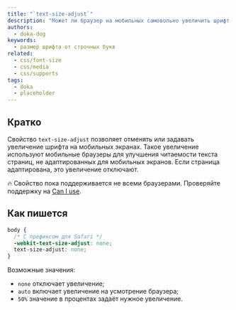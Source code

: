 ```yaml
---
title: "`text-size-adjust`"
description: "Может ли браузер на мобильных самовольно увеличить шрифт страницы?"
authors:
  - doka-dog
keywords:
  - размер шрифта от строчных букв
related:
  - css/font-size
  - css/media
  - css/supports
tags:
  - doka
  - placeholder
---
```


## Кратко

Свойство `text-size-adjust` позволяет отменять или задавать увеличение шрифта на мобильных экранах. Такое увеличение используют мобильные браузеры для улучшения читаемости текста страниц, не адаптированных для мобильных экранов. Если страница адаптирована, это увеличение отключают.

<aside>

  🔥 Свойство пока поддерживается не всеми браузерами. Проверяйте поддержку на [Can I use](https://caniuse.com/text-size-adjust).

</aside>

## Как пишется

```css
body {
  /* С префиксом для Safari */
  -webkit-text-size-adjust: none;
  text-size-adjust: none;
}
```

Возможные значения:

- `none` отключает увеличение;
- `auto` включает увеличение на усмотрение браузера;
- `50%` значение в процентах задаёт нужное увеличение.
